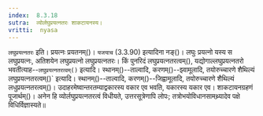 ```yaml
---
index:  8.3.18
sutra:  व्योर्लघुप्रयत्नतरः शाकटायनस्य।
vritti:  nyasa
---
```


`लघुप्रयत्नतरः` इति। प्रयत्नः प्रयतनम्()। `यजयाच` (3.3.90) इत्यादिना नङ्()। लघुः प्रयत्नो	यस्य स लघुप्रयत्नः, अतिशयेन लघुप्रयत्नो लघुप्रयत्नतरः। किं पुनरिदं लघुप्रयत्नतरत्वम्(), यद्योगाल्लघुप्रयत्नतरो भवतीत्याह--`लघुप्रयत्नतरत्वम्()` इत्यादि। स्थानम्()--ताल्वादि, करणम्()--झ्वामूलादि, तयोरुच्चारणे शैथिल्यं लघुप्रयत्नतरत्वम्()` इत्यादि। स्थानम्()--ताल्वादि, करणम्()--जिह्वामूलादि, तयोरुच्चारणे शैथिल्यं लधुप्रयत्नतरत्वम्()। उदाहरमेष्वान्तरतम्याद्वकारस्य वकार एव भवति, यकारस्य यकार एव।
शाकटायनग्रहणं पूजार्थम्()। अनेन हि व्योर्लघुप्रयत्नतरत्वं विधीयते, उत्तरसूत्रेणापि लोपः; तत्रोभयोविधानसामथ्र्यादेव पक्षे विधिर्विज्ञास्यते॥
